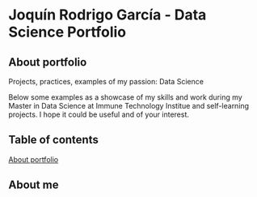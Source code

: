 # Joquín Rodrigo García - Data Science Portfolio

## About portfolio
Projects, practices, examples of my passion: Data Science  

Below some examples as a showcase of my skills and work during my Master in Data Science at Immune Technology Institue and self-learning projects. 
I hope it could be useful and of your interest.

## Table of contents

[About portfolio](#about-portfolio)









## About me

